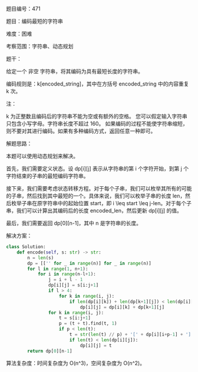 题目编号：471

题目：编码最短的字符串

难度：困难

考察范围：字符串、动态规划

题干：

给定一个 非空 字符串，将其编码为具有最短长度的字符串。

编码规则是：k[encoded_string]，其中在方括号 encoded_string 中的内容重复 k 次。

注：

k 为正整数且编码后的字符串不能为空或有额外的空格。
您可以假定输入字符串只包含小写字母。字符串长度不超过 160。
如果编码的过程不能使字符串缩短，则不要对其进行编码。如果有多种编码方式，返回任意一种即可。

解题思路：

本题可以使用动态规划来解决。

首先，我们需要定义状态。设 dp[i][j] 表示从字符串的第 i 个字符开始，到第 j 个字符结束的子串的最短编码字符串。

接下来，我们需要考虑状态转移方程。对于每个子串，我们可以枚举其所有的可能的子串，然后找到其中最短的一个。具体来说，我们可以枚举子串的长度 len，然后枚举子串在原字符串中的起始位置 start，即 i \leq start \leq j-len。对于每个子串，我们可以计算出其编码后的长度 encoded\_len，然后更新 dp[i][j] 的值。

最后，我们需要返回 dp[0][n-1]，其中 n 是字符串的长度。

解决方案：

```python
class Solution:
    def encode(self, s: str) -> str:
        n = len(s)
        dp = [['' for _ in range(n)] for _ in range(n)]
        for l in range(1, n+1):
            for i in range(n-l+1):
                j = i + l - 1
                dp[i][j] = s[i:j+1]
                if l > 4:
                    for k in range(i, j):
                        if len(dp[i][k]) + len(dp[k+1][j]) < len(dp[i][j]):
                            dp[i][j] = dp[i][k] + dp[k+1][j]
                for k in range(i, j):
                    t = s[i:j+1]
                    p = (t + t).find(t, 1)
                    if p < len(t):
                        t = str(len(t) // p) + '[' + dp[i][i+p-1] + ']'
                        if len(t) < len(dp[i][j]):
                            dp[i][j] = t
        return dp[0][n-1]
```

算法复杂度：时间复杂度为 O(n^3)，空间复杂度为 O(n^2)。